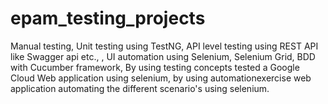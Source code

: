# epam_testing_projects
Manual testing, Unit testing using TestNG, API level testing using REST API like Swagger api etc., , UI automation using Selenium, Selenium Grid, BDD with Cucumber framework, By using testing concepts tested a Google Cloud Web application using selenium, by using automationexercise web application automating the different scenario's using selenium.
